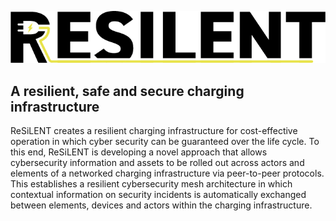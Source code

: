 <!-- <style>body {text-align: justify}</style> -->


![logo](https://github.com/ReSiLENT-OTHR/.github/blob/main/profile/Resilent-pos@2x.png?raw=true)


## A resilient, safe and secure charging infrastructure

ReSiLENT creates a resilient charging infrastructure for cost-effective operation in which 
cyber security can be guaranteed over the life cycle. To this end, ReSiLENT is developing a
novel approach that allows cybersecurity information and assets to be rolled out across 
actors and elements of a networked charging infrastructure via peer-to-peer protocols. 
This establishes a resilient cybersecurity mesh architecture in which contextual information
on security incidents is automatically exchanged between elements, devices and actors within
the charging infrastructure. 





